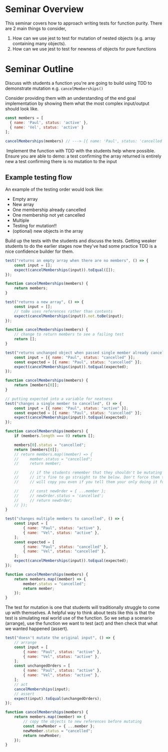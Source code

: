# Seminar Overview

This seminar covers how to approach writing tests for function purity. There are 2 main things to consider,

1. How can we use jest to test for mutation of nested objects (e.g. array containing many objects).
2. How can we use jest to test for newness of objects for pure functions

# Seminar Outline

Discuss with students a function you're are going to build using TDD to demonstrate mutation e.g. `cancelMemberships()`

Consider providing them with an understanding of the end goal implementation by showing them what the most complex input/output should look like.

```js
const members = [
  { name: 'Paul', status: 'active' },
  { name: 'Vel', status: 'active' }
];
​
cancelMemberships(members) // ---> [{ name: 'Paul', status: 'cancelled'  },{ name: 'Vel',  status: 'cancelled'  }]
```

​
Implement the function with TDD with the students help where possible. Ensure you are able to demo:
a test confirming the array returned is entirely new
a test confirming there is no mutation to the input
​

## Example testing flow

An example of the testing order would look like:

-   Empty array
-   New array
-   One membership already cancelled
-   One membership not yet cancelled
-   Multiple
-   Testing for mutation!!
-   (optional) new objects in the array

Build up the tests with the students and discuss the tests. Getting weaker students to do the earlier stages now they've had some practice TDD is a nice confidence builder for them.

```js
test("returns an empty array when there are no members", () => {
    const input = [];
    expect(cancelMemberships(input)).toEqual([]);
});

function cancelMemberships(members) {
    return members;
}
```

```js
test("returns a new array", () => {
    const input = [];
    // toBe uses references rather than contents
    expect(cancelMemberships(input)).not.toBe(input);
});

function cancelMemberships(members) {
    // change to return members to see a failing test
    return [];
}
```

```js
test("returns unchanged object when passed single member already cancelled", () => {
    const input = [{ name: "Paul", status: "cancelled" }];
    const expected = [{ name: "Paul", status: "cancelled" }];
    expect(cancelMemberships(input)).toEqual(expected);
});

function cancelMemberships(members) {
    return [members[0]];
}
```

```js
// putting expected into a variable for neatness
test("changes a single member to cancelled", () => {
    const input = [{ name: "Paul", status: "active" }];
    const expected = [{ name: "Paul", status: "cancelled" }];
    expect(cancelMemberships(input)).toEqual(expected);
});

function cancelMemberships(members) {
    if (members.length === 0) return [];

    members[0].status = "cancelled";
    return [members[0]];
    // return members.map((member) => {
    //     member.status = "cancelled";
    //     return member;

    //     // if the students remember that they shouldn't be mutating these nested objects then
    //     // it's fine to go straight to the below. Don't force them to do it incorrectly as they
    //     // will copy you even if you tell them your only doing it for examples sake xD

    //     // const newOrder = { ...member };
    //     // newOrder.status = 'cancelled';
    //     // return newOrder;
    // });
}
```

```js
test("changes multiple members to cancelled", () => {
    const input = [
        { name: "Paul", status: "active" },
        { name: "Vel", status: "active" },
    ];
    const expected = [
        { name: "Paul", status: "cancelled" },
        { name: "Vel", status: "cancelled" },
    ];
    expect(cancelMemberships(input)).toEqual(expected);
});

function cancelMemberships(members) {
    return members.map((member) => {
        member.status = "cancelled";
        return member;
    });
}
```

The test for mutation is one that students will traditionally struggle to come up with themselves. A helpful way to think about tests like this is that the test is simulating real world use of the function. So we setup a scenario (arrange), use the function we want to test (act) and then check that what we wanted happened (assert).

```js
test("doesn't mutate the original input", () => {
    // arrange
    const input = [
        { name: "Paul", status: "active" },
        { name: "Vel", status: "active" },
    ];
    const unchangedOrders = [
        { name: "Paul", status: "active" },
        { name: "Vel", status: "active" },
    ];
    // act
    cancelMemberships(input);
    // assert
    expect(input).toEqual(unchangedOrders);
});

function cancelMemberships(members) {
    return members.map((member) => {
        // copy the objects to new references before mutating
        const newMember = { ...member };
        newMember.status = "cancelled";
        return newMember;
    });
}
```

